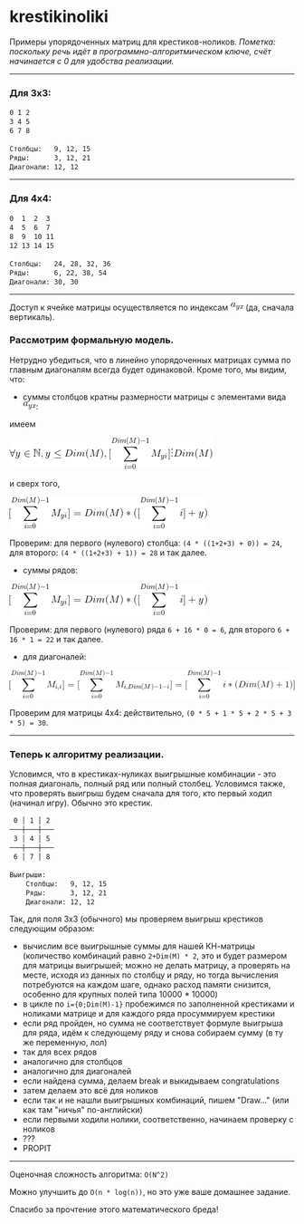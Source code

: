 # krestikinoliki

Примеры упорядоченных матриц для крестиков-ноликов.
*Пометка: поскольку речь идёт в программно-алгоритмическом ключе, счёт начинается с 0 для удобства реализации.*

---

### Для 3х3:

```
0 1 2
3 4 5
6 7 8

Столбцы:   9, 12, 15
Ряды:      3, 12, 21
Диагонали: 12, 12
```
---

### Для 4х4:

```
0  1  2  3
4  5  6  7
8  9  10 11
12 13 14 15

Столбцы:   24, 28, 32, 36
Ряды:      6, 22, 38, 54
Диагонали: 30, 30
```
---

Доступ к ячейке матрицы осуществляется по индексам ![A[y][x]](https://github.com/anon1352/krestikinoliki/blob/master/f0.gif) (да, сначала вертикаль).

### Рассмотрим формальную модель.
Нетрудно убедиться, что в линейно упорядоченных матрицах сумма по главным диагоналям всегда будет одинаковой.
Кроме того, мы видим, что:

- суммы столбцов кратны размерности матрицы с элементами вида ![a_yx](https://github.com/anon1352/krestikinoliki/blob/master/f0.gif):
 
 имеем
 
 ![что для всех y, где y<=Dim(M), верно sum(M[y][i]) % 4 = 0](https://github.com/anon1352/krestikinoliki/blob/master/f1.gif)
 
 и сверх того,
 
 ![sum(M[y][i]) = Dim(M) * (sum(Dim(M)-1) + y)](https://github.com/anon1352/krestikinoliki/blob/master/f2.gif)
 
 Проверим: для первого (нулевого) столбца: `(4 * ((1+2+3) + 0)) = 24`, для второго: `(4 * ((1+2+3) + 1)) = 28` и так далее.

- cуммы рядов:
 
 ![sum(M[i][x]) = sum(Dim(M) - 1) + (Dim(M)^2) * i](https://github.com/anon1352/krestikinoliki/blob/master/f2.gif)
 
 Проверим: для первого (нулевого) ряда `6 + 16 * 0 = 6`, для второго `6 + 16 * 1 = 22` и так далее.

- для диагоналей:

 ![sum(M[i][i]) = sum(M[i][Dim(M)-1-i]) = sum[i=0,i<Dim(M)](i * (Dim(M)+1))](https://github.com/anon1352/krestikinoliki/blob/master/f3.gif)
 
 Проверим для матрицы 4х4: действительно, `(0 * 5 + 1 * 5 + 2 * 5 + 3 * 5) = 30`.

---

### Теперь к алгоритму реализации.
Условимся, что в крестиках-нуликах выигрышные комбинации - это полная диагональ, полный ряд или полный столбец.
Условимся также, что проверять выигрыш будем сначала для того, кто первый ходил (начинал игру). Обычно это крестик.

```
 0 │ 1 │ 2
───┼───┼───
 3 │ 4 │ 5
───┼───┼───
 6 │ 7 │ 8

Выигрыши:
	Столбцы:   9, 12, 15
	Ряды:      3, 12, 21
	Диагонали: 12, 12
```

Так, для поля 3х3 (обычного) мы проверяем выигрыш крестиков следующим образом:
- вычислим все выигрышные суммы для нашей КН-матрицы (количество комбинаций равно `2+Dim(M) * 2`, это и будет размером для матрицы выигрышей; можно не делать матрицу, а проверять на месте, исходя из данных по столбцу и ряду, но тогда вычисления потребуются на каждом шаге, однако расход памяти снизится, особенно для крупных полей типа 10000 * 10000)
- в цикле по `i={0;Dim(M)-1}` пробежимся по заполненной крестиками и ноликами матрице и для каждого ряда просуммируем крестики
- если ряд пройден, но сумма не соответствует формуле выигрыша для ряда, идём к следующему ряду и снова собираем сумму (в ту же переменную, лол)
- так для всех рядов
- аналогично для столбцов
- аналогично для диагоналей
- если найдена сумма, делаем break и выкидываем congratulations
- затем делаем это всё для ноликов
- если так и не нашли выигрышных комбинаций, пишем "Draw..." (или как там "ничья" по-английски)
- если первыми ходили нолики, соответственно, начинаем проверку с ноликов
- ???
- PROPIT

---

Оценочная сложность алгоритма: `O(N^2)`

Можно улучшить до `O(n * log(n))`, но это уже ваше домашнее задание.

Спасибо за прочтение этого математического бреда!
